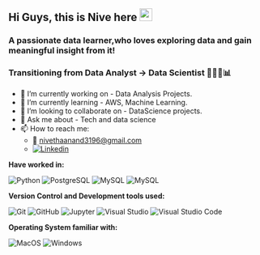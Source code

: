 ## Hi Guys, this is Nive here <img src="https://media.giphy.com/media/hvRJCLFzcasrR4ia7z/giphy.gif" width="25px">


### A passionate data learner,who loves exploring data and gain meaningful insight from it!
### Transitioning from Data Analyst -> Data Scientist 👩🏻‍💻📊

- 🔭 I’m currently working on - Data Analysis Projects. 
- 🌱 I’m currently learning - AWS, Machine Learning.  
- 👯 I’m looking to collaborate on - DataScience projects.
- 💬 Ask me about - Tech and data science 
- 📫 How to reach me:
  - 📩 nivethaanand3196@gmail.com
    <a href="https://www.linkedin.com/in/nivetha-anand/">
   - <img
    alt="Linkedin"
    src="https://img.shields.io/badge/linkedin-0077B5?logo=linkedin&logoColor=white&style=flat"
  />
</a>

**Have worked in:**
<p>
  <img alt="Python" src="https://img.shields.io/badge/Python-3776AB?style=for-the-badge&logo=python&logoColor=white&style=flat" />
  <img alt="PostgreSQL" src="https://img.shields.io/badge/PostgreSQL-336791?logo=postgresql&logoColor=white&style=flat" />
  <img alt="MySQL" src="https://img.shields.io/badge/MySQL-4479A1?style=for-the-badge&logo=mysql&logoColor=white&style=flat" />
  <img alt="MySQL" src="https://img.shields.io/badge/MySQL-4479A1?style=for-the-badge&logo=mysql&logoColor=white&style=flat" />
</p>

**Version Control and Development tools used:**
<p>
  <img alt="Git" src="https://img.shields.io/badge/Git-F05032?logo=git&logoColor=white&style=flat" />
  <img alt="GitHub" src="https://img.shields.io/badge/GitHub-181717?logo=github&logoColor=white&style=flat" />
  <img alt="Jupyter" src="https://img.shields.io/badge/Jupyter-F37626?style=for-the-badge&logo=jupyter&logoColor=white&style=flat" />
  <img alt="Visual Studio" src="https://img.shields.io/badge/Visual Studio-5C2D91?logo=visual+studio&logoColor=white&style=flat" />
  <img alt="Visual Studio Code" src="https://img.shields.io/badge/Visual Studio Code-007ACC?logo=visual+studio+code&logoColor=white&style=flat" />
</p>

**Operating System familiar with:**
<p>
  <img alt="MacOS" src="https://img.shields.io/badge/MacOS-000000?logo=macos&logoColor=white&style=flat" />
  <img alt="Windows" src="https://img.shields.io/badge/Windows-0078D6?logo=windows&logoColor=white&style=flat" />
</p>
